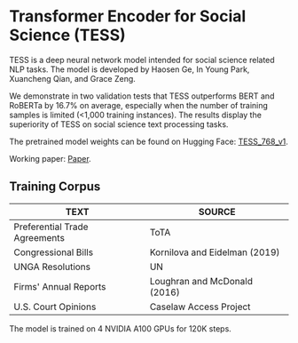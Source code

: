 # Transformer Encoder for Social Science (TESS)

TESS is a deep neural network model intended for social science related NLP tasks. The model is developed by Haosen Ge, In Young Park, Xuancheng Qian, and Grace Zeng. 

We demonstrate in two validation tests that TESS outperforms BERT and RoBERTa by 16.7\% on average, especially when the number of training samples is limited (<1,000 training instances). The results display the superiority of TESS on social science text processing tasks. 

The pretrained model weights can be found on Hugging Face: [TESS_768_v1](https://huggingface.co/hsge/TESS_768_v1).

Working paper: [Paper](https://www.haosenge.net/_files/ugd/557840_3ce498a7fbc74d6581a947b6c72ef463.pdf).

<h2>Training Corpus</h2>

|     TEXT      |    SOURCE     |
| ------------- | ------------- |
| Preferential Trade Agreements  | ToTA  |
| Congressional Bills  | Kornilova and Eidelman (2019)  |
|UNGA Resolutions | UN |
|Firms' Annual Reports | Loughran and McDonald (2016)|
| U.S. Court Opinions | Caselaw Access Project|

The model is trained on 4 NVIDIA A100 GPUs for 120K steps.

